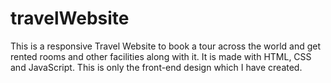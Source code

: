 # travelWebsite
This is a responsive Travel Website to book a tour across the world and get rented rooms and other facilities along with it. It is made with HTML, CSS and JavaScript. This is only the front-end design which I have created.
